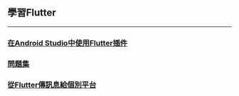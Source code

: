 ## 學習Flutter
---
### [在Android Studio中使用Flutter插件](https://github.com/vincentLin113/learn-flutter/blob/master/USE_FLUTTER_IN_ANDROID_STUDIO.md)

### [問題集](https://github.com/vincentLin113/learn-flutter/blob/master/Question.md)

### [從Flutter傳訊息給個別平台](https://github.com/vincentLin113/learn-flutter/blob/master/invoke.md)

